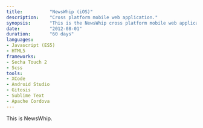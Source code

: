 ```yaml
---
title: 			"NewsWhip (iOS)"
description:	"Cross platform mobile web application."
synopsis:		"This is the NewsWhip cross platform mobile web application for Android and iOS."
date:			"2012-08-01"
duration:		"60 days"
languages: 		
- Javascript (ES5)
- HTML5
frameworks:
- Secha Touch 2
- Scss
tools:
- XCode
- Android Studio
- Gitosis
- Sublime Text
- Apache Cordova
---
```


This is NewsWhip.
